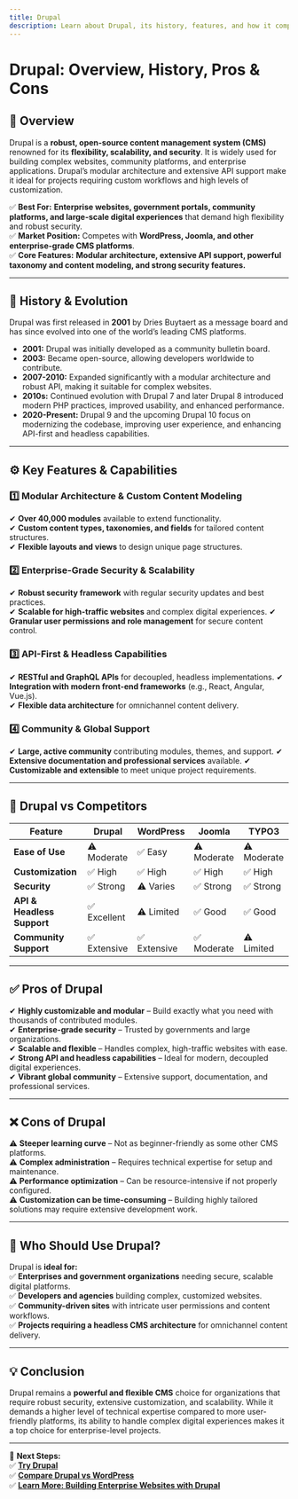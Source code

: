 ```yaml
---
title: Drupal  
description: Learn about Drupal, its history, features, and how it compares to other CMS platforms.
---
```


# **Drupal: Overview, History, Pros & Cons**

## **📌 Overview**  
Drupal is a **robust, open-source content management system (CMS)** renowned for its **flexibility, scalability, and security**. It is widely used for building complex websites, community platforms, and enterprise applications. Drupal’s modular architecture and extensive API support make it ideal for projects requiring custom workflows and high levels of customization.

✅ **Best For:** **Enterprise websites, government portals, community platforms, and large-scale digital experiences** that demand high flexibility and robust security.  
✅ **Market Position:** Competes with **WordPress, Joomla, and other enterprise-grade CMS platforms**.  
✅ **Core Features:** **Modular architecture, extensive API support, powerful taxonomy and content modeling, and strong security features.**

---

## **📜 History & Evolution**  
Drupal was first released in **2001** by Dries Buytaert as a message board and has since evolved into one of the world’s leading CMS platforms.

- **2001:** Drupal was initially developed as a community bulletin board.
- **2003:** Became open-source, allowing developers worldwide to contribute.
- **2007-2010:** Expanded significantly with a modular architecture and robust API, making it suitable for complex websites.
- **2010s:** Continued evolution with Drupal 7 and later Drupal 8 introduced modern PHP practices, improved usability, and enhanced performance.
- **2020-Present:** Drupal 9 and the upcoming Drupal 10 focus on modernizing the codebase, improving user experience, and enhancing API-first and headless capabilities.

---

## **⚙️ Key Features & Capabilities**

### **1️⃣ Modular Architecture & Custom Content Modeling**  
✔ **Over 40,000 modules** available to extend functionality.  
✔ **Custom content types, taxonomies, and fields** for tailored content structures.  
✔ **Flexible layouts and views** to design unique page structures.

### **2️⃣ Enterprise-Grade Security & Scalability**  
✔ **Robust security framework** with regular security updates and best practices.  
✔ **Scalable for high-traffic websites** and complex digital experiences.
✔ **Granular user permissions and role management** for secure content control.

### **3️⃣ API-First & Headless Capabilities**  
✔ **RESTful and GraphQL APIs** for decoupled, headless implementations.
✔ **Integration with modern front-end frameworks** (e.g., React, Angular, Vue.js).  
✔ **Flexible data architecture** for omnichannel content delivery.

### **4️⃣ Community & Global Support**  
✔ **Large, active community** contributing modules, themes, and support.
✔ **Extensive documentation and professional services** available.
✔ **Customizable and extensible** to meet unique project requirements.

---

## **🔄 Drupal vs Competitors**

| Feature                  | Drupal          | WordPress         | Joomla          | TYPO3          |
|--------------------------|-----------------|-------------------|-----------------|----------------|
| **Ease of Use**          | ⚠ Moderate      | ✅ Easy           | ⚠ Moderate      | ⚠ Moderate     |
| **Customization**        | ✅ High         | ✅ High           | ✅ High         | ✅ High        |
| **Security**             | ✅ Strong       | ⚠ Varies         | ✅ Strong       | ✅ Strong      |
| **API & Headless Support**| ✅ Excellent    | ⚠ Limited        | ✅ Good         | ✅ Good        |
| **Community Support**    | ✅ Extensive    | ✅ Extensive      | ✅ Moderate     | ⚠ Limited     |

---

## **✅ Pros of Drupal**  
✔ **Highly customizable and modular** – Build exactly what you need with thousands of contributed modules.  
✔ **Enterprise-grade security** – Trusted by governments and large organizations.  
✔ **Scalable and flexible** – Handles complex, high-traffic websites with ease.  
✔ **Strong API and headless capabilities** – Ideal for modern, decoupled digital experiences.  
✔ **Vibrant global community** – Extensive support, documentation, and professional services.

---

## **❌ Cons of Drupal**  
⚠ **Steeper learning curve** – Not as beginner-friendly as some other CMS platforms.  
⚠ **Complex administration** – Requires technical expertise for setup and maintenance.  
⚠ **Performance optimization** – Can be resource-intensive if not properly configured.  
⚠ **Customization can be time-consuming** – Building highly tailored solutions may require extensive development work.

---

## **🎯 Who Should Use Drupal?**  
Drupal is **ideal for:**  
✅ **Enterprises and government organizations** needing secure, scalable digital platforms.  
✅ **Developers and agencies** building complex, customized websites.  
✅ **Community-driven sites** with intricate user permissions and content workflows.  
✅ **Projects requiring a headless CMS architecture** for omnichannel content delivery.

---

## **💡 Conclusion**  
Drupal remains a **powerful and flexible CMS** choice for organizations that require robust security, extensive customization, and scalability. While it demands a higher level of technical expertise compared to more user-friendly platforms, its ability to handle complex digital experiences makes it a top choice for enterprise-level projects.

---

🚀 **Next Steps:**  
✅ **[Try Drupal](https://www.drupal.org/)**  
✅ **[Compare Drupal vs WordPress](#)**  
✅ **[Learn More: Building Enterprise Websites with Drupal](#)**